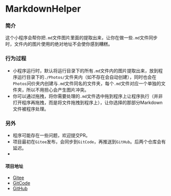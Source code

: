 ﻿# MarkdownHelper

### 简介
这个小程序会帮你把`.md`文件图片里面的提取出来，让你在做一些`.md`文件同步时，文件内的图片使用的绝对地址不会使你感到糟糕。

### 行为过程
- 小程序运行时，默认将运行目录下的所有`.md`文件内的图片提取出来，放到程序运行目录下的`./Photos/`文件夹内（如不存在会自动创建），同时也会在`Photos`问价夹内创建与`.md`文件同名的文件夹，每个`.md`文件对应一个单独的文件夹，所以不用担心会产生图片冲突。
- 你可以通过拖拽，将你需要处理的`.md`文件选中拖到程序上让程序执行（并非打开程序再拖拽，而是将文件拖拽到程序上），让你选择的那部分Markdown文件被程序处理。  

### 另外
- 程序可能存在一些问题，欢迎提交PR。
- 项目最初在`Gitee`发布，会同步到`GitCode`，再推送到`GitHub`。后两个仓库会有延迟。
- 
#### 项目地址
- [Gitee](https://gitee.com/MaidInstance/markdown-helper/)  
- [GitCode](https://gitcode.com/MaidInstance/markdown-helper/)  
- [GitHub](https://github.com/MaidInstance/markdown-helper/)  